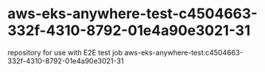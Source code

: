 # aws-eks-anywhere-test-c4504663-332f-4310-8792-01e4a90e3021-31
repository for use with E2E test job aws-eks-anywhere-test:c4504663-332f-4310-8792-01e4a90e3021-31
